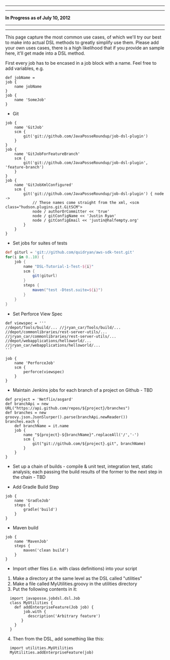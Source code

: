 ***********************************
***********************************
**In Progress as of July 10, 2012**
***********************************
***********************************

This page capture the most common use cases, of which we'll try our best to make into actual DSL methods to greatly simplify use them. Please add your own uses cases, there is a high likelihood that if you provide an sample here, it'll get made into a DSL method.

First every job has to be encased in a job block with a name. Feel free to add variables, e.g. 
```
def jobName = 
job {
    name jobName
}
job {
    name 'SomeJob'
}
```

* Git
```
job {
    name 'GitJob'
    scm {
        git('git://github.com/JavaPosseRoundup/job-dsl-plugin')
    }
}
job {
    name 'GitJobForFeatureBranch'
    scm {
        git('git://github.com/JavaPosseRoundup/job-dsl-plugin', 'feature-branch')
    }
}
job {
    name 'GitJobXmlConfigured'
    scm {
        git('git://github.com/JavaPosseRoundup/job-dsl-plugin') { node ->
            // These names come straight from the xml, <scm class="hudson.plugins.git.GitSCM">
            node / authorOrCommitter << 'true'
            node / gitConfigName << 'Justin Ryan'
            node / gitConfigEmail << 'justin@halfempty.org'
        }
    }
}
```

* Set jobs for suites of tests

```groovy
def giturl = 'git://github.com/quidryan/aws-sdk-test.git'
for(i in 0..10) {   
    job {
        name "DSL-Tutorial-1-Test-${i}"
        scm {
            git(giturl)
        }
        steps {
            maven("test -Dtest.suite=${i}")
        }
    }
}
```

* Set Perforce View Spec
```
def viewspec = '''
//depot/Tools/build/... //jryan_car/Tools/build/...
//depot/commonlibraries/rest-server-utils/... //jryan_car/commonlibraries/rest-server-utils/...
//depot/webapplications/helloworld/... //jryan_car/webapplications/helloworld/...
'''

job {
    name 'PerforceJob'
    scm {
        perforce(viewspec)
    }
}
```

* Maintain Jenkins jobs for each branch of a project on Github - TBD
```
def project = 'Netflix/asgard'
def branchApi = new URL("https://api.github.com/repos/${project}/branches")
def branches = new groovy.json.JsonSlurper().parse(branchApi.newReader())
branches.each { 
    def branchName = it.name
    job {
        name "${project}-${branchName}".replaceAll('/','-')
        scm {
            git("git://github.com/${project}.git", branchName)
        }
    }
}
```

* Set up a chain of builds - compile & unit test, integration test, static analysis; each passing the build results of the former to the next step in the chain - TBD

* Add Gradle Build Step 
```
job {
    name 'GradleJob'
    steps {
        gradle('build')
    }
}
```

* Maven build
```
job {
    name 'MavenJob'
    steps {
        maven('clean build')
    }
}
```

* Import other files (i.e. with class definitions) into your script

1. Make a directory at the same level as the DSL called "utilities"
2. Make a file called MyUtilities.groovy in the utilities directory
3. Put the following contents in it:
```
  import javaposse.jobdsl.dsl.Job
  class MyUtilities {
    def addEnterpriseFeature(Job job) {
        job.with {
          description('Arbitrary feature')
       }
    }
  }
```
4. Then from the DSL, add something like this:
```
  import utilities.MyUtilities
  MyUtilities.addEnterpriseFeature(job)
```